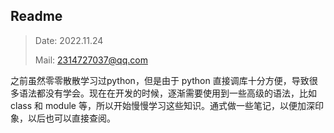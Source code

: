 ## Readme

> Date: 2022.11.24
>
> Mail: 2314727037@qq.com





之前虽然零零散散学习过python，但是由于 python 直接调库十分方便，导致很多语法都没有学会。现在在开发的时候，逐渐需要使用到一些高级的语法，比如 class 和 module 等，所以开始慢慢学习这些知识。通式做一些笔记，以便加深印象，以后也可以直接查阅。